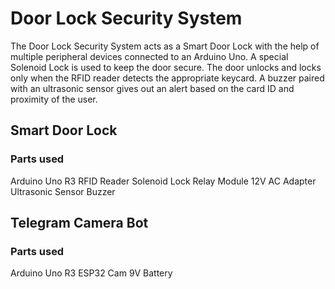 # Door Lock Security System

The Door Lock Security System acts as a Smart Door Lock with the help of multiple peripheral devices connected to an Arduino Uno. A special Solenoid Lock is used to keep the door secure. The door unlocks and locks only when the RFID reader detects the appropriate keycard. A buzzer paired with an ultrasonic sensor gives out an alert based on the card ID and proximity of the user.

## Smart Door Lock

### Parts used

Arduino Uno R3
RFID Reader
Solenoid Lock
Relay Module
12V AC Adapter
Ultrasonic Sensor
Buzzer

## Telegram Camera Bot

### Parts used

Arduino Uno R3
ESP32 Cam
9V Battery


